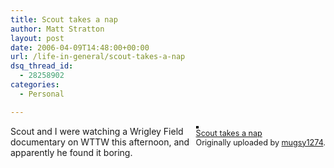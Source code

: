 ```yaml
---
title: Scout takes a nap
author: Matt Stratton
layout: post
date: 2006-04-09T14:48:00+00:00
url: /life-in-general/scout-takes-a-nap
dsq_thread_id:
  - 28258902
categories:
  - Personal

---
```

<div style="float:right;margin-left:10px;margin-bottom:10px;">
  <a href="https://www.flickr.com/photos/mugsy/125871420/" title="photo sharing"><img src="https://static.flickr.com/54/125871420_643ec55f3d_m.jpg" alt="" style="border:solid 2px #000000;" /></a> <br /> <span style="font-size:.9em;margin-top:0;"> <a href="https://www.flickr.com/photos/mugsy/125871420/">Scout takes a nap</a> <br /> Originally uploaded by <a href="https://www.flickr.com/people/mugsy/">mugsy1274</a>. </span>
</div>

Scout and I were watching a Wrigley Field documentary on WTTW this afternoon, and apparently he found it boring.